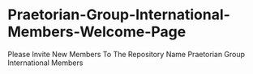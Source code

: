 # Praetorian-Group-International-Members-Welcome-Page
Please Invite New Members To The Repository Name Praetorian Group International Members
